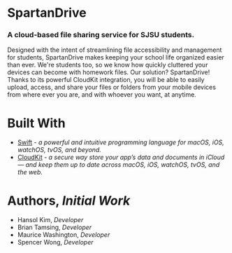 # SpartanDrive
### A cloud-based file sharing service for SJSU students.

Designed with the intent of streamlining file accessibility and management for students, SpartanDrive makes keeping your school life organized easier than ever. We're students too, so we know how quickly cluttered your devices can become with homework files. Our solution? SpartanDrive! Thanks to its powerful CloudKit integration, you will be able to easily upload, access, and share your files or folders from your mobile devices from where ever you are, and with whoever you want, at anytime.

# Built With

* [Swift](https://developer.apple.com/swift/) - *a powerful and intuitive programming language for macOS, iOS, watchOS, tvOS, and beyond.*
* [CloudKit](https://developer.apple.com/icloud/cloudkit/) - *a secure way store your app’s data and documents in iCloud — and keep them up to date across macOS, iOS, watchOS, tvOS, and the web.*

# Authors, *Initial Work*

* Hansol Kim, *Developer*
* Brian Tamsing, *Developer*
* Maurice Washington, *Developer*
* Spencer Wong, *Developer*